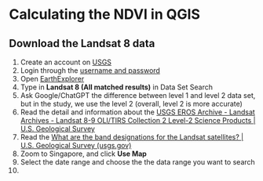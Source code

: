 # Calculating the NDVI in QGIS

## Download the Landsat 8 data

1. Create an account on [USGS](https://ers.cr.usgs.gov/register)
2. Login through the [username and password](https://ers.cr.usgs.gov/login)
3. Open [EarthExplorer](https://earthexplorer.usgs.gov/)
4. Type in **Landsat 8 (All matched results)** in Data Set Search
5. Ask Google/ChatGPT the difference between level 1 and level 2 data set, but in the study, we use the level 2 (overall, level 2 is more accurate)
6. Read the detail and information about the [USGS EROS Archive - Landsat Archives - Landsat 8-9 OLI/TIRS Collection 2 Level-2 Science Products | U.S. Geological Survey](https://www.usgs.gov/centers/eros/science/usgs-eros-archive-landsat-archives-landsat-8-9-olitirs-collection-2-level-2)
7. Read the [What are the band designations for the Landsat satellites? | U.S. Geological Survey (usgs.gov)](https://www.usgs.gov/faqs/what-are-band-designations-landsat-satellites)
8. Zoom to Singapore, and click **Use Map**
9. Select the date range and choose the the data range you want to search
10. 